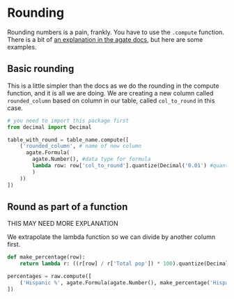 Rounding
========

Rounding numbers is a pain, frankly. You have to use the `.compute` function. There is a bit of [an explanation in the agate docs](), but here are some examples.

## Basic rounding

This is a little simpler than the docs as we do the rounding in the compute function, and it is all we are doing. We are creating a new column called `rounded_column` based on column in our table, called `col_to_round` in this case.


``` python
# you need to import this package first
from decimal import Decimal

table_with_round = table_name.compute([
    ('rounded_column', # name of new column
      agate.Formula(
        agate.Number(), #data type for formula
        lambda row: row['col_to_round'].quantize(Decimal('0.01') #quantize each row
        )
    ))
])
```

## Round as part of a function

THIS MAY NEED MORE EXPLANATION

We extrapolate the lambda function so we can divide by another column first.

``` python
def make_percentage(row):
    return lambda r: ((r[row] / r['Total pop']) * 100).quantize(Decimal('0.01'))

percentages = raw.compute([
    ('Hispanic %', agate.Formula(agate.Number(), make_percentage('Hispanic'))),
])


```